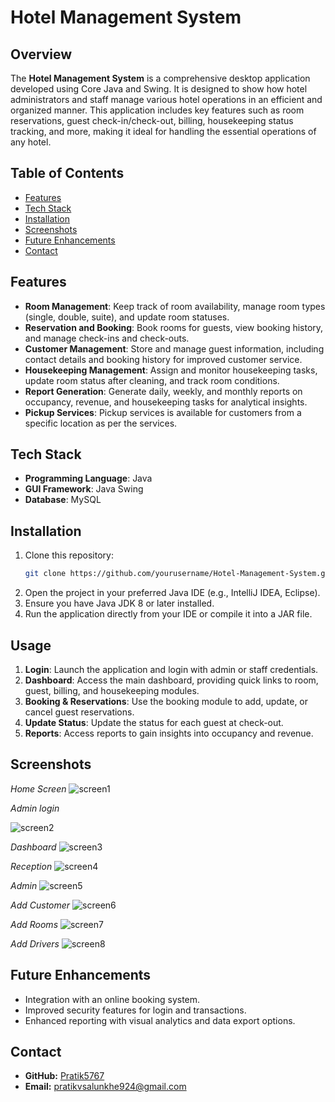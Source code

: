 # Hotel Management System

## Overview
The **Hotel Management System** is a comprehensive desktop application developed using Core Java and Swing. It is designed to show how hotel administrators and staff manage various hotel operations in an efficient and organized manner. This application includes key features such as room reservations, guest check-in/check-out, billing, housekeeping status tracking, and more, making it ideal for handling the essential operations of any hotel.

## Table of Contents

- [Features](#features)
- [Tech Stack](#tech-stack)
- [Installation](#installation)
- [Screenshots](#screenshots)
- [Future Enhancements](#future-enhancements)
- [Contact](#contact)


## Features
- **Room Management**: Keep track of room availability, manage room types (single, double, suite), and update room statuses.
- **Reservation and Booking**: Book rooms for guests, view booking history, and manage check-ins and check-outs.
- **Customer Management**: Store and manage guest information, including contact details and booking history for improved customer service.
- **Housekeeping Management**: Assign and monitor housekeeping tasks, update room status after cleaning, and track room conditions.
- **Report Generation**: Generate daily, weekly, and monthly reports on occupancy, revenue, and housekeeping tasks for analytical insights.
- **Pickup Services**: Pickup services is available for customers from a specific location as per the services. 

## Tech Stack
- **Programming Language**: Java
- **GUI Framework**: Java Swing
- **Database**: MySQL

## Installation
1. Clone this repository:
    ```bash
    git clone https://github.com/yourusername/Hotel-Management-System.git
    ```
2. Open the project in your preferred Java IDE (e.g., IntelliJ IDEA, Eclipse).
3. Ensure you have Java JDK 8 or later installed.
4. Run the application directly from your IDE or compile it into a JAR file.

## Usage
1. **Login**: Launch the application and login with admin or staff credentials.
2. **Dashboard**: Access the main dashboard, providing quick links to room, guest, billing, and housekeeping modules.
3. **Booking & Reservations**: Use the booking module to add, update, or cancel guest reservations.
4. **Update Status**: Update the status for each guest at check-out.
5. **Reports**: Access reports to gain insights into occupancy and revenue.

## Screenshots

*Home Screen*
![screen1](https://github.com/user-attachments/assets/25f55998-dd84-4d20-95e2-56ffe81bdb7a)


*Admin login*

![screen2](https://github.com/user-attachments/assets/e477e5b9-fe6f-4526-8c28-24dfcc78377c)


*Dashboard*
![screen3](https://github.com/user-attachments/assets/16731d5b-a2a8-41b9-a8a6-b7d919b05ff0)


*Reception*
![screen4](https://github.com/user-attachments/assets/85c4b7ff-1f5d-484e-9395-c50a9c29107b)


*Admin*
![screen5](https://github.com/user-attachments/assets/9b228827-3267-4ceb-8fcf-80d7454496f4)


*Add Customer*
![screen6](https://github.com/user-attachments/assets/185e925b-4102-46ef-9052-982e1c03e247)


*Add Rooms*
![screen7](https://github.com/user-attachments/assets/04f69dce-60c1-4d6b-be52-6b5478ba88f5)


*Add Drivers*
![screen8](https://github.com/user-attachments/assets/d2c6b915-470b-440e-8306-8c2c7b337e76)


## Future Enhancements
- Integration with an online booking system.
- Improved security features for login and transactions.
- Enhanced reporting with visual analytics and data export options.

## Contact
- **GitHub:** [Pratik5767](https://github.com/Pratik5767)
- **Email:** pratikvsalunkhe924@gmail.com
